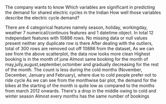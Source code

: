  The company wants to know Which variables are significant in predicting the demand for shared electric cycles in the Indian 
How well those variables describe the electric cycle demand?

There are 4 categorical features namely season, holiday, workingday, weather 7 numerical/continuos features and 1 datetime object. In total 12 independant features with 10886 rows.
No missing data or null values present neither any duplicate row is there
After dealing with the outliers, total of 300 rows are removed out off 10886 from the dataset, As we can see from the above scatterplot, the data now looks more clean
Highest booking is in the month of june
Almost same booking for the month of may,jully,august,september,octomber and gradually decreasing for the rest of the month.
The count is less during the cold months (November, December, January and February), where due to cold people prefer not to ride cycle
As we can see from the monthwise bar plot, the demand for the bikes at the starting of the month is quite low as compared to the months from march 2012 onwards. There's a drop in the middle owing to cold and winter season
Almost every months has the same number of bookings 
